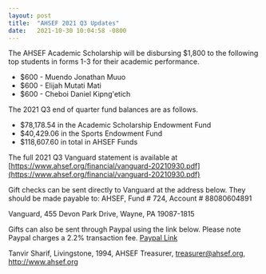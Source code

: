 ```yaml
---
layout: post
title:  "AHSEF 2021 Q3 Updates"
date:   2021-10-30 10:04:58 -0800
---
```


The AHSEF Academic Scholarship will be disbursing $1,800 to the following top students in forms 1-3 for their academic performance.

* $600 - Muendo Jonathan Muuo
* $600 - Elijah Mutati Mati
* $600 - Cheboi Daniel Kipng'etich

The 2021 Q3 end of quarter fund balances are as follows.

* $78,178.54 in the Academic Scholarship Endowment Fund
* $40,429.06 in the Sports Endowment Fund
* $118,607.60 in total in AHSEF Funds

The full 2021 Q3 Vanguard statement is available at [https://www.ahsef.org/financial/vanguard-20210930.pdf](https://www.ahsef.org/financial/vanguard-20210930.pdf)

Gift checks can be sent directly to Vanguard at the address below. They should be made payable to: 
AHSEF, Fund # 724, Account # 88080604891 

Vanguard, 
455 Devon Park Drive,
Wayne, PA 19087-1815

Gifts can also be sent through Paypal using the link below. Please note Paypal charges a 2.2% transaction fee.
[Paypal Link](https://www.paypal.com/cgi-bin/webscr?cmd=_s-xclick&hosted_button_id=W8BN3YD9YYZYQ)

Tanvir Sharif,
Livingstone, 1994,
AHSEF Treasurer,
treasurer@ahsef.org,
http://www.ahsef.org
